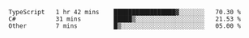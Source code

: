 <!--START_SECTION:waka-->

```text
TypeScript   1 hr 42 mins    █████████████████▓░░░░░░░   70.30 %
C#           31 mins         █████▒░░░░░░░░░░░░░░░░░░░   21.53 %
Other        7 mins          █▒░░░░░░░░░░░░░░░░░░░░░░░   05.00 %
```

<!--END_SECTION:waka-->
